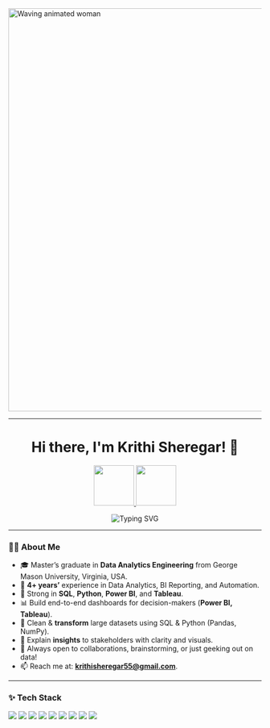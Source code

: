 <img src="https://media4.giphy.com/media/v1.Y2lkPTc5MGI3NjExbG41NjIydHNkb3JkdWE2MmxyOXFsdTA3N2wwcnZ4NHc0azhpMXlpdiZlcD12MV9pbnRlcm5hbF9naWZfYnlfaWQmY3Q9Zw/L1R1tvI9svkIWwpVYr/giphy.gif" width="800"  alt="Waving animated woman"> 

---

<h1 align="center">Hi there, I'm Krithi Sheregar! 👋</h1>


<p align="center">
  <a href="mailto:krithisheregar55@gmail.com">
    <img src="https://img.shields.io/badge/Gmail-D14836?style=for-the-badge&logo=gmail&logoColor=white" height="80">
  </a>
  <a href="https://www.linkedin.com/in/krithi-sheregar-5545071b9/">
    <img src="https://img.shields.io/badge/LinkedIn-0077B5?style=for-the-badge&logo=linkedin&logoColor=white" height="80">
  </a>
</p>

<p align="center">
  <img src="https://readme-typing-svg.demolab.com?font=Fira+Code&pause=1000&color=F76BCF&center=true&vCenter=true&lines=Data+Enthusiast;Data+Analyst+%7C+BI+Developer;Let's+build+something+amazing!" alt="Typing SVG" />
</p>

---

### 👩‍💻 About Me

- 🎓 Master’s graduate in **Data Analytics Engineering** from George Mason University, Virginia, USA.
- 💼 **4+ years’** experience in Data Analytics, BI Reporting, and Automation.
- 🧠 Strong in **SQL**, **Python**, **Power BI**, and **Tableau**.
- 📊 Build end-to-end dashboards for decision-makers (**Power BI, Tableau**).
- 🧹 Clean & **transform** large datasets using SQL & Python (Pandas, NumPy).
- 🧾 Explain **insights** to stakeholders with clarity and visuals.
- 💬 Always open to collaborations, brainstorming, or just geeking out on data!
- 📫 Reach me at: **krithisheregar55@gmail.com**.

---

### ✨ Tech Stack

<p>
  <img src="https://img.shields.io/badge/Python-FFD43B?style=for-the-badge&logo=python&logoColor=blue"/>
  <img src="https://img.shields.io/badge/SQL-4479A1?style=for-the-badge&logo=postgresql&logoColor=white"/>
  <img src="https://img.shields.io/badge/Tableau-E97627?style=for-the-badge&logo=tableau&logoColor=white"/>
  <img src="https://img.shields.io/badge/Power%20BI-F2C811?style=for-the-badge&logo=powerbi&logoColor=black"/>
  <img src="https://img.shields.io/badge/Scikit--Learn-F7931E?style=for-the-badge&logo=scikitlearn&logoColor=white"/>
  <img src="https://img.shields.io/badge/Pandas-150458?style=for-the-badge&logo=pandas&logoColor=white"/>
  <img src="https://img.shields.io/badge/NumPy-013243?style=for-the-badge&logo=numpy&logoColor=white"/>
  <img src="https://img.shields.io/badge/Azure-0078D4?style=for-the-badge&logo=microsoftazure&logoColor=white"/>
  <img src="https://img.shields.io/badge/AWS-232F3E?style=for-the-badge&logo=amazonaws&logoColor=white"/>
</p>

